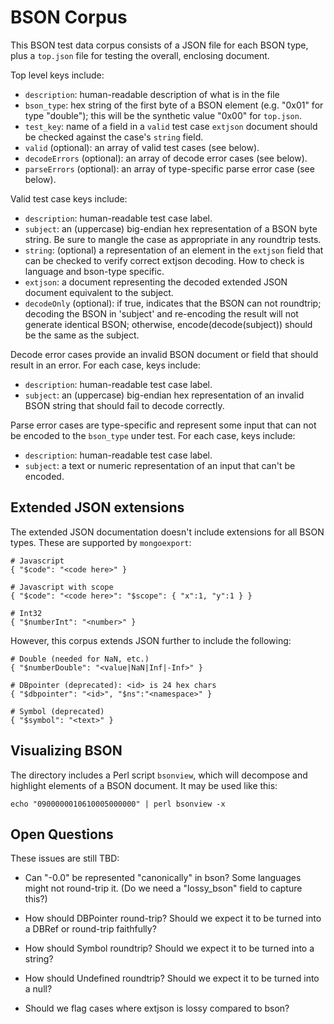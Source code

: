 # BSON Corpus

This BSON test data corpus consists of a JSON file for each BSON type, plus
a `top.json` file for testing the overall, enclosing document.

Top level keys include:

* `description`: human-readable description of what is in the file
* `bson_type`: hex string of the first byte of a BSON element (e.g. "0x01"
  for type "double"); this will be the synthetic value "0x00" for `top.json`.
* `test_key`: name of a field in a `valid` test case `extjson` document
  should be checked against the case's `string` field.
* `valid` (optional): an array of valid test cases (see below).
* `decodeErrors` (optional): an array of decode error cases (see below).
* `parseErrors` (optional): an array of type-specific parse error case (see
  below).

Valid test case keys include:

* `description`: human-readable test case label.
* `subject`: an (uppercase) big-endian hex representation of a BSON byte
  string.  Be sure to mangle the case as appropriate in any roundtrip
  tests.
* `string`: (optional) a representation of an element in the `extjson`
  field that can be checked to verify correct extjson decoding.  How to
  check is language and bson-type specific.
* `extjson`: a document representing the decoded extended JSON document
  equivalent to the subject.
* `decodeOnly` (optional): if true, indicates that the BSON can not
  roundtrip; decoding the BSON in 'subject' and re-encoding the result will
  not generate identical BSON; otherwise, encode(decode(subject)) should be
  the same as the subject.

Decode error cases provide an invalid BSON document or field that
should result in an error. For each case, keys include:

* `description`: human-readable test case label.
* `subject`: an (uppercase) big-endian hex representation of an invalid
  BSON string that should fail to decode correctly.

Parse error cases are type-specific and represent some input that can not
be encoded to the `bson_type` under test.  For each case, keys include:

* `description`: human-readable test case label.
* `subject`: a text or numeric representation of an input that can't be
  encoded.

## Extended JSON extensions

The extended JSON documentation doesn't include extensions for all BSON
types.  These are supported by `mongoexport`:

    # Javascript
    { "$code": "<code here>" }

    # Javascript with scope
    { "$code": "<code here>": "$scope": { "x":1, "y":1 } }

    # Int32
    { "$numberInt": "<number>" }

However, this corpus extends JSON further to include the following:

    # Double (needed for NaN, etc.)
    { "$numberDouble": "<value|NaN|Inf|-Inf>" }

    # DBpointer (deprecated): <id> is 24 hex chars
    { "$dbpointer": "<id>", "$ns":"<namespace>" }

    # Symbol (deprecated)
    { "$symbol": "<text>" }

## Visualizing BSON

The directory includes a Perl script `bsonview`, which will decompose and
highlight elements of a BSON document.  It may be used like this:

    echo "0900000010610005000000" | perl bsonview -x

## Open Questions

These issues are still TBD:

* Can "-0.0" be represented "canonically" in bson?  Some languages might
  not round-trip it.  (Do we need a "lossy_bson" field to capture this?)

* How should DBPointer round-trip? Should we expect it to be turned into a
  DBRef or round-trip faithfully?

* How should Symbol roundtrip?  Should we expect it to be turned into a
  string?

* How should Undefined roundtrip? Should we expect it to be turned into a
  null?

* Should we flag cases where extjson is lossy compared to bson?
